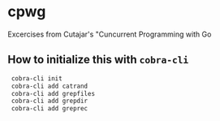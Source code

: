 # cpwg
Excercises from Cutajar's "Cuncurrent Programming with Go

## How to initialize this with `cobra-cli`
```sh
 cobra-cli init
 cobra-cli add catrand
 cobra-cli add grepfiles
 cobra-cli add grepdir
 cobra-cli add greprec
```